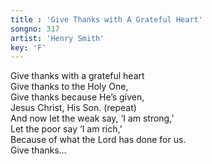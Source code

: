 ```yaml
---
title : 'Give Thanks with A Grateful Heart'
songno: 317
artist: 'Henry Smith'
key: 'F'
---
```

Give thanks with a grateful heart  
Give thanks to the Holy One,  
Give thanks because He’s given,  
Jesus Christ, His Son. (repeat)  
And now let the weak say, ‘I am strong,’  
Let the poor say ‘I am rich,’  
Because of what the Lord has done for us.  
Give thanks…  
